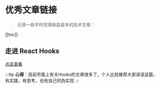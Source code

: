 # 优秀文章链接
> 记录一些平时觉得收益良多的技术文章：

[[toc]]

## 走进 React Hooks
[点击查看](https://www.yuque.com/docs/share/087f2cc5-99f6-4712-8236-748d89f891f9)

:::tip
**心得**：目前市面上有关Hooks的文章很多了，个人比较推荐大家读读这篇，有实践，有思考，也有自己的伪实现
:::